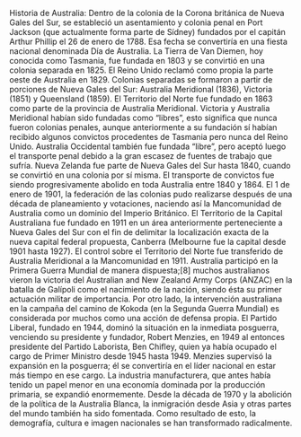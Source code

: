 Historia de Australia: Dentro de la colonia de la Corona británica de Nueva Gales del Sur, se estableció un asentamiento y colonia penal en Port Jackson (que actualmente forma parte de Sídney) fundados por el capitán Arthur Phillip el 26 de enero de 1788. Esa fecha se convertiría en una fiesta nacional denominada Día de Australia. La Tierra de Van Diemen, hoy conocida como Tasmania, fue fundada en 1803 y se convirtió en una colonia separada en 1825. El Reino Unido reclamó como propia la parte oeste de Australia en 1829. Colonias separadas se formaron a partir de porciones de Nueva Gales del Sur: Australia Meridional (1836), Victoria (1851) y Queensland (1859). El Territorio del Norte fue fundado en 1863 como parte de la provincia de Australia Meridional. Victoria y Australia Meridional habían sido fundadas como “libres”, esto significa que nunca fueron colonias penales, aunque anteriormente a su fundación sí habían recibido algunos convictos procedentes de Tasmania pero nunca del Reino Unido. Australia Occidental también fue fundada “libre”, pero aceptó luego el transporte penal debido a la gran escasez de fuentes de trabajo que sufría. Nueva Zelanda fue parte de Nueva Gales del Sur hasta 1840, cuando se convirtió en una colonia por sí misma. El transporte de convictos fue siendo progresivamente abolido en toda Australia entre 1840 y 1864. El 1 de enero de 1901, la federación de las colonias pudo realizarse después de una década de planeamiento y votaciones, naciendo así la Mancomunidad de Australia como un dominio del Imperio Británico. El Territorio de la Capital Australiana fue fundado en 1911 en un área anteriormente perteneciente a Nueva Gales del Sur con el fin de delimitar la localización exacta de la nueva capital federal propuesta, Canberra (Melbourne fue la capital desde 1901 hasta 1927). El control sobre el Territorio del Norte fue transferido de Australia Meridional a la Mancomunidad en 1911. Australia participó en la Primera Guerra Mundial de manera dispuesta;[8]​ muchos australianos vieron la victoria del Australian and New Zealand Army Corps (ANZAC) en la batalla de Galípoli como el nacimiento de la nación, siendo ésta su primer actuación militar de importancia. Por otro lado, la intervención australiana en la campaña del camino de Kokoda (en la Segunda Guerra Mundial) es considerada por muchos como una acción de defensa propia. El Partido Liberal, fundado en 1944, dominó la situación en la inmediata posguerra, venciendo su presidente y fundador, Robert Menzies, en 1949 al entonces presidente del Partido Laborista, Ben Chifley, quien ya había ocupado el cargo de Primer Ministro desde 1945 hasta 1949. Menzies supervisó la expansión en la posguerra; él se convertiría en el líder nacional en estar más tiempo en ese cargo. La industria manufacturera, que antes había tenido un papel menor en una economía dominada por la producción primaria, se expandió enormemente. Desde la década de 1970 y la abolición de la política de la Australia Blanca, la inmigración desde Asia y otras partes del mundo también ha sido fomentada. Como resultado de esto, la demografía, cultura e imagen nacionales se han transformado radicalmente.
